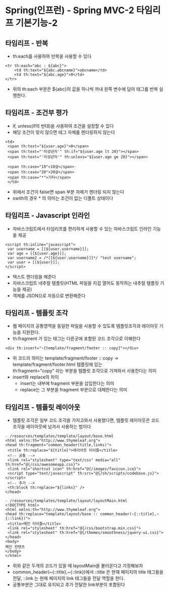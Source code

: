# Spring(인프런) - Spring MVC-2 타임리프 기본기능-2

## 타임리프 - 반복
- th:each를 사용하여 반복을 사용할 수 있다
```
<tr th:each="abc : ${abc}">
    <td th:text="${abc.abcname}">abcname</td>
    <td th:text="${abc.age}">0</td>
</tr>
```
- 위의 th:each 부분은 ${abc}의 값을 하나씩 꺼내 왼쪽 변수에 담아 태그를 반복 실행한다.

## 타임리프 - 조건부 평가
- if, unless(if의 반대)을 사용하여 조건을 설정할 수 있다
- 해당 조건이 맞지 않으면 태그 자체를 렌더링하지 않는다
```
<td>
 <span th:text="${user.age}">0</span>
 <span th:text="'미성년자'" th:if="${user.age lt 20}"></span>
 <span th:text="'미성년자'" th:unless="${user.age ge 20}"></span>

 <span th:case="10">10살</span>
 <span th:case="20">20살</span>
 <span th:case="*">기타</span>
 </td>
```
- 위에서 조건이 false면 span 부분 자체가 렌더링 되지 않는다
- swith의 경우 * 의 의미는 조건이 없는 디폴트 상태이다

## 타임리프 - Javascript 인라인
- 자바스크립트에서 타임리프를 편리하게 사용할 수 있는 자바스크립트 인라인 기능을 제공
```
<script th:inline="javascript">
 var username = [[${user.username}]];
 var age = [[${user.age}]];
 var username2 = /*[[${user.username}]]*/ "test username";
 var user = [[${user}]];
</script>
```
- 텍스트 렌더링을 해준다
- 자바스크립트 네추럴 템플릿(HTML 파일을 지겁 열어도 동작하는 내추럴 템플릿 기능을 제공)
- 객체를 JSON으로 자동으로 변환해준다

## 타임리프 - 템플릿 조각
- 웹 페이지의 공통영역을 동일한 파일을 사용할 수 있도록 템플릿조각과 레이아웃 기능을 지원한다.
- th:fragment 가 있는 태그는 다른곳에 포함된 코드 조각으로 이해한다
```
<div th:insert="~{template/fragment/footer :: copy}"></div>
```
- 위 코드의 의미는 template/fragment/footer :: copy -> template/fragment/footer.html 템플릿에 있는  
th:fragment="copy" 라는 부분을 템플릿 조각으로 가져와서 사용한다는 의미
- insert와 replace의 차이
    - insert는 내부에 fragment 부분을 삽입한다는 의미
    - replace는 그 부분을 fragment 부분으로 대체한다는 의미

## 타임리프 - 템플릿 레이아웃
- 템플릿 조각은 일부 코드 조각을 가지고와서 사용했다면, 템플릿 레이아웃은 코드 조각을 레이아웃에 넘겨서 사용하는 법이다
```
- /resources/templates/template/layout/base.html
<html xmlns:th="http://www.thymeleaf.org">
<head th:fragment="common_header(title,links)">
 <title th:replace="${title}">레이아웃 타이틀</title>
 <!-- 공통 -->
 <link rel="stylesheet" type="text/css" media="all" th:href="@{/css/awesomeapp.css}">
 <link rel="shortcut icon" th:href="@{/images/favicon.ico}">
 <script type="text/javascript" th:src="@{/sh/scripts/codebase.js}"></script>
 <!-- 추가 -->
 <th:block th:replace="${links}" />
</head>
```

```
- /resources/templates/template/layout/layoutMain.html
<!DOCTYPE html>
<html xmlns:th="http://www.thymeleaf.org">
<head th:replace="template/layout/base :: common_header(~{::title},~{::link})">
 <title>메인 타이틀</title>
 <link rel="stylesheet" th:href="@{/css/bootstrap.min.css}">
 <link rel="stylesheet" th:href="@{/themes/smoothness/jquery-ui.css}">
</head>
<body>
메인 컨텐츠
</body>
</html>
```
- 위와 같은 두개의 코드가 있을 때 layoutMain을 불러온다고 가정해보자
- common_header(~{::title},~{::link})에서 ::title 은 현재 페이지의 title 태그들을 전달, ::link 는 현재 페이지의 link 태그들을 전달 역할을 한다.
- 공통부분은 그대로 유지되고 추가 전달한 link부분이 포함된다
